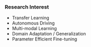 ### Research Interest
- Transfer Learning
- Autonomous Driving
- Multi-modal Learning
- Domain Adaptation / Generalization
- Parameter Efficient Fine-tuning
